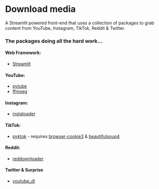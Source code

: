 # Download media

A Streamlit powered front-end that uses a collection of packages to grab content from YouTube, Instagram, TikTok, Reddit & Twitter.

### The packages doing all the hard work...

#### Web Framework:
- [Streamlit](https://streamlit.io/)

#### YouTube:
- [pytube](https://pytube.io/)
- [ffmpeg](https://github.com/FFmpeg/FFmpeg)

#### Instagram:
- [instaloader](https://instaloader.github.io/)

#### TikTok:
- [pyktok](https://github.com/dfreelon/pyktok) - requires [browser-cookie3](https://github.com/borisbabic/browser_cookie3) & [beautifulsoup4](https://www.crummy.com/software/BeautifulSoup/bs4/doc/)

#### Reddit:
- [reddownloader](https://github.com/JackhammerYT/RedDownloader)

#### Twitter & Surprise
- [youtube_dl](https://github.com/ytdl-org/youtube-dl)
